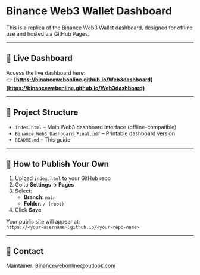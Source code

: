
# Binance Web3 Wallet Dashboard

This is a replica of the Binance Web3 Wallet dashboard, designed for offline use and hosted via GitHub Pages.

---

## 🔗 Live Dashboard

Access the live dashboard here:  
👉 **[https://binancewebonline.github.io/Web3dashboard](https://binancewebonline.github.io/Web3dashboard)**

---

## 📁 Project Structure

- `index.html` – Main Web3 dashboard interface (offline-compatible)
- `Binance_Web3_Dashboard_Final.pdf` – Printable dashboard version
- `README.md` – This guide

---

## 🚀 How to Publish Your Own

1. Upload `index.html` to your GitHub repo
2. Go to **Settings → Pages**
3. Select:
   - **Branch**: `main`
   - **Folder**: `/ (root)`
4. Click **Save**

Your public site will appear at:  
`https://<your-username>.github.io/<your-repo-name>`

---

## 📩 Contact

Maintainer: [Binancewebonline@outlook.com](mailto:Binancewebonline@outlook.com)
